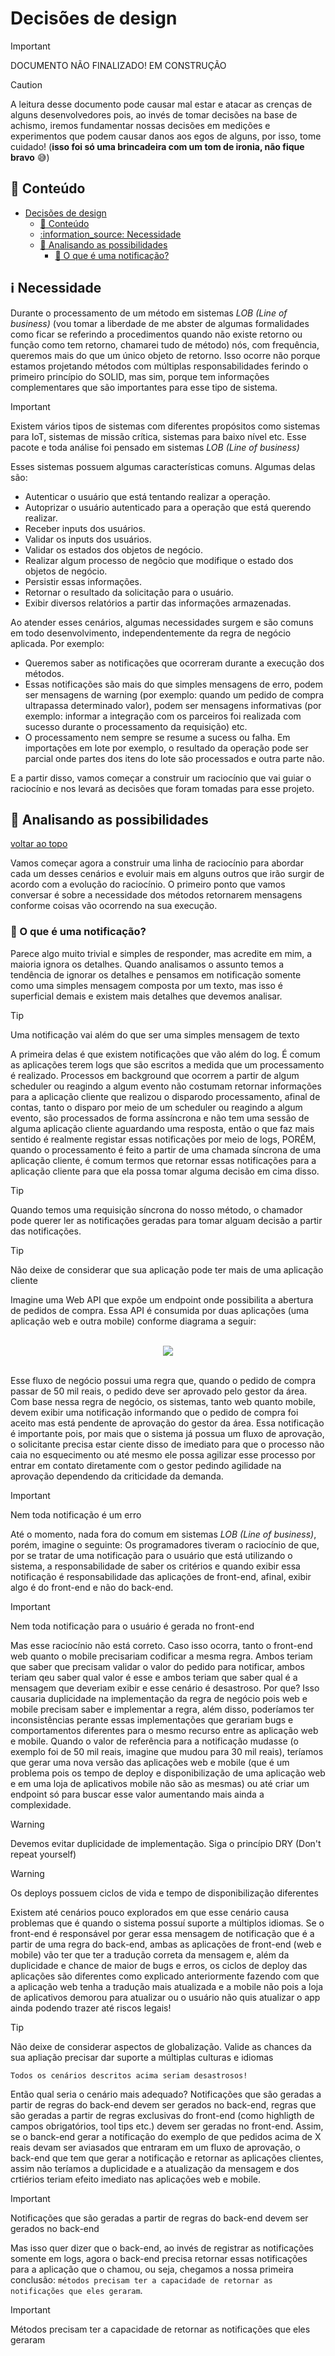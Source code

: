# Decisões de design

> [!IMPORTANT]
> DOCUMENTO NÃO FINALIZADO! EM CONSTRUÇÃO

> [!CAUTION]
> A leitura desse documento pode causar mal estar e atacar as crenças de alguns desenvolvedores pois, ao invés de tomar decisões na base de achismo, iremos fundamentar nossas decisões em medições e experimentos que podem causar danos aos egos de alguns, por isso, tome cuidado! (**isso foi só uma brincadeira com um tom de ironia, não fique bravo** :sweat_smile:)

## :book: Conteúdo
- [Decisões de design](#decisões-de-design)
  - [:book: Conteúdo](#book-conteúdo)
  - [:information\_source: Necessidade](#information_source-necessidade)
  - [:thinking: Analisando as possibilidades](#thinking-analisando-as-possibilidades)
    - [:pushpin: O que é uma notificação?](#pushpin-o-que-é-uma-notificação)

## :information_source: Necessidade

Durante o processamento de um método em sistemas *LOB (Line of business)* (vou tomar a liberdade de me abster de algumas formalidades como ficar se referindo a procedimentos quando não existe retorno ou função como tem retorno, chamarei tudo de método) nós, com frequência, queremos mais do que um único objeto de retorno. Isso ocorre não porque estamos projetando métodos com múltiplas responsabilidades ferindo o primeiro princípio do SOLID, mas sim, porque tem informações complementares que são importantes para esse tipo de sistema.

> [!IMPORTANT]
> Existem vários tipos de sistemas com diferentes propósitos como sistemas para IoT, sistemas de missão crítica, sistemas para baixo nível etc. Esse pacote e toda análise foi pensado em sistemas *LOB (Line of business)*

Esses sistemas possuem algumas características comuns. Algumas delas são:
- Autenticar o usuário que está tentando realizar a operação.
- Autoprizar o usuário autenticado para a operação que está querendo realizar.
- Receber inputs dos usuários.
- Validar os inputs dos usuários.
- Validar os estados dos objetos de negócio.
- Realizar algum processo de negõcio que modifique o estado dos objetos de negócio.
- Persistir essas informações.
- Retornar o resultado da solicitação para o usuário.
- Exibir diversos relatórios a partir das informações armazenadas.

Ao atender esses cenários, algumas necessidades surgem e são comuns em todo desenvolvimento, independentemente da regra de negócio aplicada. Por exemplo:
- Queremos saber as notificações que ocorreram durante a execução dos métodos.
- Essas notificações são mais do que simples mensagens de erro, podem ser mensagens de warning (por exemplo: quando um pedido de compra ultrapassa determinado valor), podem ser mensagens informativas (por exemplo: informar a integração com os parceiros foi realizada com sucesso durante o processamento da requisição) etc.
- O processamento nem sempre se resume a sucess ou falha. Em importações em lote por exemplo, o resultado da operação pode ser parcial onde partes dos itens do lote são processados e outra parte não.

E a partir disso, vamos começar a construir um raciocínio que vai guiar o raciocínio e nos levará as decisões que foram tomadas para esse projeto.

## :thinking: Analisando as possibilidades

[voltar ao topo](#book-conteúdo)

Vamos começar agora a construir uma linha de raciocínio para abordar cada um desses cenários e evoluir mais em alguns outros que irão surgir de acordo com a evolução do raciocínio. O primeiro ponto que vamos conversar é sobre a necessidade dos métodos retornarem mensagens conforme coisas vão ocorrendo na sua execução.

### :pushpin: O que é uma notificação?

Parece algo muito trivial e simples de responder, mas acredite em mim, a maioria ignora os detalhes. Quando analisamos o assunto temos a tendência de ignorar os detalhes e pensamos em notificação somente como uma simples mensagem composta por um texto, mas isso é superficial demais e existem mais detalhes que devemos analisar.

> [!TIP]
> Uma notificação vai além do que ser uma simples mensagem de texto

A primeira delas é que existem notificações que vão além do log. É comum as aplicações terem logs que são escritos a medida que um processamento é realizado. Processos em background que ocorrem a partir de algum scheduler ou reagindo a algum evento não costumam retornar informações para a aplicação cliente que realizou o disparodo processamento, afinal de contas, tanto o disparo por meio de um scheduler ou reagindo a algum evento, são processados de forma assíncrona e não tem uma sessão de alguma aplicação cliente aguardando uma resposta, então o que faz mais sentido é realmente registar essas notificações por meio de logs, PORÉM, quando o processamento é feito a partir de uma chamada síncrona de uma aplicação cliente, é comum termos que retornar essas notificações para a aplicação cliente para que ela possa tomar alguma decisão em cima disso.

> [!TIP]
> Quando temos uma requisição síncrona do nosso método, o chamador pode querer ler as notificações geradas para tomar alguam decisão a partir das notificações. 

> [!TIP]
> Não deixe de considerar que sua aplicação pode ter mais de uma aplicação cliente

Imagine uma Web API que expõe um endpoint onde possibilita a abertura de pedidos de compra. Essa API é consumida por duas aplicações (uma aplicação web e outra mobile) conforme diagrama a seguir:

<br/>
<div align="center">
  <img src="diagrams/diagram1.svg">
</div>
<br/>

Esse fluxo de negócio possui uma regra que, quando o pedido de compra passar de 50 mil reais, o pedido deve ser aprovado pelo gestor da área. Com base nessa regra de negócio, os sistemas, tanto web quanto mobile, devem exibir uma notificação informando que o pedido de compra foi aceito mas está pendente de aprovação do gestor da área. Essa notificação é importante pois, por mais que o sistema já possua um fluxo de aprovação, o solicitante precisa estar ciente disso de imediato para que o processo não caia no esquecimento ou até mesmo ele possa agilizar esse processo por entrar em contato diretamente com o gestor pedindo agilidade na aprovação dependendo da criticidade da demanda.

> [!IMPORTANT]
> Nem toda notificação é um erro

Até o momento, nada fora do comum em sistemas *LOB (Line of business)*, porém, imagine o seguinte: Os programadores tiveram o raciocínio de que, por se tratar de uma notificação para o usuário que está utilizando o sistema, a responsabilidade de saber os critérios e quando exibir essa notificação é responsabilidade das aplicações de front-end, afinal, exibir algo é do front-end e não do back-end.

> [!IMPORTANT]
> Nem toda notificação para o usuário é gerada no front-end

Mas esse raciocínio não está correto. Caso isso ocorra, tanto o front-end web quanto o mobile precisariam codificar a mesma regra. Ambos teriam que saber que precisam validar o valor do pedido para notificar, ambos teriam qeu saber qual valor é esse e ambos teriam que saber qual é a mensagem que deveriam exibir e esse cenário é desastroso. Por que? Isso causaria duplicidade na implementação da regra de negócio pois web e mobile precisam saber e implementar a regra, além disso, poderíamos ter inconsistências perante essas implementações que gerariam bugs e comportamentos diferentes para o mesmo recurso entre as aplicação web e mobile. Quando o valor de referência para a notificação mudasse (o exemplo foi de 50 mil reais, imagine que mudou para 30 mil reais), teríamos que gerar uma nova versão das aplicações web e mobile (que é um problema pois os tempo de deploy e disponibilização de uma aplicação web e em uma loja de aplicativos mobile não são as mesmas) ou até criar um endpoint só para buscar esse valor aumentando mais ainda a  complexidade.

> [!WARNING]
> Devemos evitar duplicidade de implementação. Siga o princípio DRY (Don't repeat yourself)

> [!WARNING]
> Os deploys possuem ciclos de vida e tempo de disponibilização diferentes

Existem até cenários pouco explorados em que esse cenário causa problemas que é quando o sistema possuí suporte a múltiplos idiomas. Se o front-end é responsável por gerar essa mensagem de notificação que é a partir de uma regra do back-end, ambas as aplicações de front-end (web e mobile) vão ter que ter a tradução correta da mensagem e, além da duplicidade e chance de maior de bugs e erros, os ciclos de deploy das aplicações são diferentes como explicado anteriormente fazendo com que a aplicação web tenha a tradução mais atualizada e a mobile não pois a loja de aplicativos demorou para atualizar ou o usuário não quis atualizar o app ainda podendo trazer até riscos legais!

> [!TIP]
> Não deixe de considerar aspectos de globalização. Valide as chances da sua apliação precisar dar suporte a múltiplas culturas e idiomas

`Todos os cenários descritos acima seriam desastrosos!`

Então qual seria o cenário mais adequado? Notificações que são geradas a partir de regras do back-end devem ser gerados no back-end, regras que são geradas a partir de regras exclusivas do front-end (como highligth de campos obrigatórios, tool tips etc.) devem ser geradas no front-end. Assim, se o banck-end gerar a notificação do exemplo de que pedidos acima de X reais devam ser aviasados que entraram em um fluxo de aprovação, o back-end que tem que gerar a notificação e retornar as aplicações clientes, assim não teríamos a duplicidade e a atualização da mensagem e dos crtiérios teriam efeito imediato nas aplicações web e mobile.

> [!IMPORTANT]
> Notificações que são geradas a partir de regras do back-end devem ser gerados no back-end

Mas isso quer dizer que o back-end, ao invés de registrar as notificações somente em logs, agora o back-end precisa retornar essas notificações para a aplicação que o chamou, ou seja, chegamos a nossa primeira conclusão: `métodos precisam ter a capacidade de retornar as notificações que eles geraram`.

> [!IMPORTANT]
> Métodos precisam ter a capacidade de retornar as notificações que eles geraram


